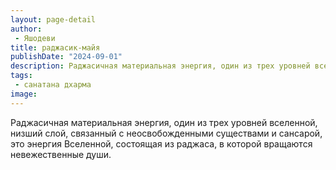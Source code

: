 ```yaml
---
layout: page-detail
author:
 - Яшодеви
title: раджасик-майя
publishDate: "2024-09-01"
description: Раджасичная материальная энергия, один из трех уровней вселенной, низший слой, связанный с неосвобожденными существами и сансарой, это энергия Вселенной, состоящая из раджаса, в которой вращаются невежественные души.
tags:
 - санатана дхарма
image: 
---
```


Раджасичная материальная энергия, один из трех уровней вселенной, низший слой, связанный с неосвобожденными существами и сансарой, это энергия Вселенной, состоящая из раджаса, в которой вращаются невежественные души.

